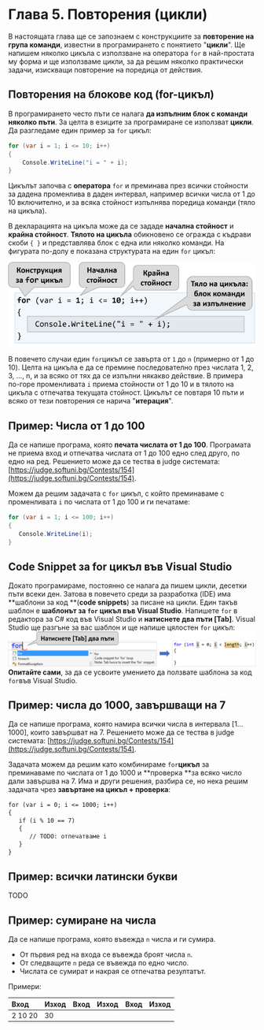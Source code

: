 # Глава 5. Повторения \(цикли\)

В настоящата глава ще се запознаем с конструкциите за **повторение на група команди**, известни в програмирането с понятието "**цикли**". Ще напишем няколко цикъла с използване на оператора `for` в най-простата му форма и ще използваме цикли, за да решим няколко практически задачи, изискващи повторение на поредица от действия.

## Повторения на блокове код \(for-цикъл\)

В програмирането често пъти се налага **да изпълним блок с команди няколко пъти**. За целта в езиците за програмиране се използват **цикли**. Да разгледаме един пример за `for` цикъл:

```cs
for (var i = 1; i <= 10; i++)
{
    Console.WriteLine("i = " + i);
}
```

Цикълът започва с **оператора** `for` и преминава през всички стойности за дадена променлива в даден интервал, например всички числа от 1 до 10 включително, и за всяка стойност изпълнява поредица команди \(тяло на цикъла\).

В декларацията на цикъла може да се зададе **начална стойност** и **крайна стойност**. **Тялото на цикъла** обикновено се огражда с къдрави скоби `{ }` и представлява блок с една или няколко команди. На фигурата по-долу е показана структурата на един `for` цикъл:

![](/assets/for-loop-explained.png)

В повечето случаи един `for`цикъл се завърта от `1` до `n` \(примерно от 1 до 10\). Целта на цикъла е да се премине последователно през числата 1, 2, 3, ..., n, и за всяко от тях да се изпълни някакво действие. В примера по-горе променливата `i` приема стойности от 1 до 10 и в тялото на цикъла с отпечатва текущата стойност. Цикълът се повтаря 10 пъти и всяко от тези повторения се нарича "**итерация**".

## Пример: Числа от 1 до 100

Да се напише програма, която **печата числата от 1 до 100**. Програмата не приема вход и отпечатва числата от 1 до 100 едно след друго, по едно на ред. Решението може да се тества в judge системата: [https://judge.softuni.bg/Contests/154](https://judge.softuni.bg/Contests/154).

Можем да решим задачата с `for` цикъл, с който преминаваме с променливата `i` по числата от 1 до 100 и ги печатаме:

```cs
for (var i = 1; i <= 100; i++)
{
   Console.WriteLine(i);
}
```

## Code Snippet за for цикъл във Visual Studio

Докато програмираме, постоянно се налага да пишем цикли, десетки пъти всеки ден. Затова в повечето среди за разработка \(IDE\) има **шаблони за код **\(**code snippets**\) за писане на цикли. Един такъв шаблон е **шаблонът за `for` цикъл във Visual Studio**. Напишете `for` в редактора за C\# код във Visual Studio и **натиснете два пъти \[Tab\]**. Visual Studio ще разгъне за вас шаблон и ще напише цялостен `for` цикъл:![](/assets/for-loop-code-snippet.png)**Опитайте сами**, за да се усвоите умението да ползвате шаблона за код `for`във Visual Studio.

## Пример: числа до 1000, завършващи на 7

Да се напише програма, която намира всички числа в интервала \[1…1000\], които завършват на 7. Решението може да се тества в judge системата: [https://judge.softuni.bg/Contests/154](https://judge.softuni.bg/Contests/154).

Задачата можем да решим като комбинираме `for`**цикъл** за преминаваме по числата от 1 до 1000 и **проверка **за всяко число дали завършва на 7. Има и други решения, разбира се, но нека решим задачата чрез **завъртане на цикъл + проверка**:

```
for (var i = 0; i <= 1000; i++)
{
   if (i % 10 == 7)
   {
      // TODO: отпечатваме i
   }
}
```

## Пример: всички латински букви

TODO

## Пример: сумиране на числа

Да се напише програма, която въвежда `n` числа и ги сумира.

* От първия ред на входа се въвежда броят числа `n`.
* От следващите `n` реда се въвежда по едно число.
* Числата се сумират и накрая се отпечатва резултатът.

Примери:

| Вход | Изход | Вход | Изход | Вход | Изход |
| :--- | :--- | :--- | :--- | :--- | :--- |
| 2 10 20 | 30 |  |  |  |  |



